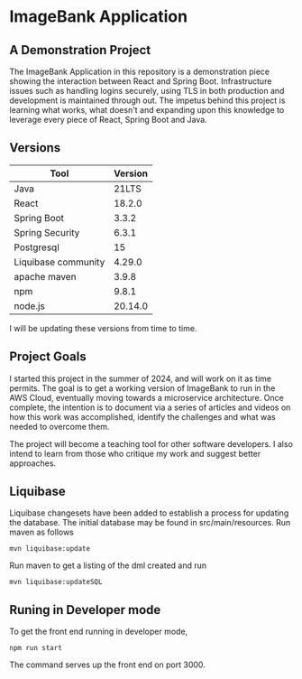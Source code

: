 
# ImageBank Application

## A Demonstration Project

The ImageBank Application in this repository is a demonstration piece showing the interaction between React and Spring Boot.  Infrastructure issues such as handling logins securely, using TLS in both production and development is maintained through out.  The impetus behind this project is learning what works, what doesn't and expanding upon this knowledge to leverage every piece of React, Spring Boot and Java.

## Versions

|Tool                | Version |
|--------------------|---------|
|Java                | 21LTS   |
|React               | 18.2.0  |
|Spring Boot         | 3.3.2   |
|Spring Security     | 6.3.1   |
|Postgresql          | 15      |
|Liquibase community | 4.29.0  |
|apache maven        | 3.9.8   |
|npm                 | 9.8.1   |
|node.js             | 20.14.0 |

I will be updating these versions from time to time.

## Project Goals

I started this project in the summer of 2024, and will work on it as time permits.  The goal is to get a working version of ImageBank to run in the AWS Cloud, eventually moving towards a microservice architecture.  Once complete, the intention is to document via a series of articles and videos on how this work was accomplished, identify the challenges and what was needed to overcome them.

The project will become a teaching tool for other software developers.  I also intend to learn from those who critique my work and suggest better approaches.

## Liquibase 

Liquibase changesets have been added to establish a process for updating the database.  The initial database may be found in src/main/resources.  Run maven as follows
   
    mvn liquibase:update
   
Run maven to get a listing of the dml created and run

    mvn liquibase:updateSQL
   
## Runing in Developer mode

To get the front end running in developer mode, 

    npm run start
   
The command serves up the front end on port 3000. 

